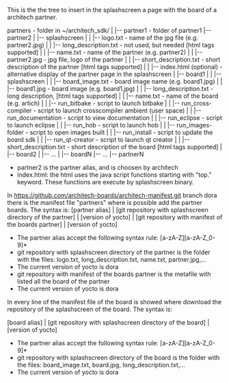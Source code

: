 This is the the tree to insert in the splashscreen a page with the board of a architech partner.

partners                                        - folder in ~/architech_sdk/
    |
    |-- partner1                                - folder of partner1
    |-- partner2
    |       |-- splashscreen
    |       |       |-- logo.txt                - name of the jpg file (e.g. partner2.jpg)
    |       |       |-- long_description.txt    - not used, but needed [html tags supported]
    |       |       |-- name.txt                - name of the partner (e.g. partner2)
    |       |       |-- partner2.jpg            - jpg file, logo of the partner
    |       |       |-- short_description.txt   - short description of the partner [html tags supported]
    |       |       |-- index.html (optional)   - alternative display of the partner page in the splashscreen
    |       |-- board1
    |       |       |-- splashscreen
    |       |                   |-- board_image.txt         - board image name (e.g. board1.jpg)
    |       |                   |-- board1.jpg              - board image (e.g. board1.jpg)
    |       |                   |-- long_description.txt    - long description, [html tags supported]
    |       |                   |-- name.txt                - name of the board (e.g. artich)
    |       |                   |-- run_bitbake             - script to launch bitbake
    |       |                   |-- run_cross-compiler      - script to launch crosscompiler ambient (user space)
    |       |                   |-- run_documentation       - script to view documentation
    |       |                   |-- run_eclipse             - script to launch eclipse
    |       |                   |-- run_hob                 - script to launch hob
    |       |                   |-- run_images-folder       - script to open images built
    |       |                   |-- run_install             - script to update the board sdk
    |       |                   |-- run_qt-creator          - script to launch qt creator
    |       |                   |-- short_description.txt   - short description of the board [html tags supported]
    |       |-- board2
    |       |-- ...
    |       |-- boardN
    |-- ...
    |-- partnerN


- partner2 is the partner alias, and is choosen by architech
- index.html: the html uses the java script functions starting with "top." keyword. These functions are execute by splashscreen binary.


In https://github.com/architech-boards/architech-manifest.git branch dora there is the manifest file "partners" where is possible add the partner boards.
The syntax is:
[partner alias] | [git repository with splashscreen directory of the partner] | [version of yocto] | [git repository with manifest of the boards partner] | [version of yocto]

- The partner alias accept the following syntax rule: [a-zA-Z][a-zA-Z_0-9]*
- git repository with splashscreen directory of the partner is the folder with the files: logo.txt, long_description.txt, name.txt, partner.jpg,...
- The current version of yocto is dora
- git repository with manifest of the boards partner is the metafile with listed all the board of the partner
- The current version of yocto is dora

In every line of the manifest file of the board is showed where download the repository of the splashscreen of the board. The syntax is:

[board alias] | [git repository with splashscreen directory of the board] | [version of yocto]

- The partner alias accept the following syntax rule: [a-zA-Z][a-zA-Z_0-9]*
- git repository with splashscreen directory of the board is the folder with the files: board_image.txt, board.jpg, long_description.txt,...
- The current version of yocto is dora

